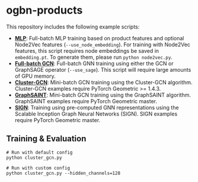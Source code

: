 # ogbn-products

This repository includes the following example scripts:

* **[MLP](https://github.com/snap-stanford/ogb/blob/master/examples/nodeproppred/products/mlp.py)**: Full-batch MLP training based on product features and optional Node2Vec features (`--use_node_embedding`). For training with Node2Vec features, this script requires node embeddings be saved in `embedding.pt`. To generate them, please run `python node2vec.py`.
* **[Full-batch GCN](https://github.com/snap-stanford/ogb/blob/master/examples/nodeproppred/products/full_batch.py)**: Full-batch GNN training using either the GCN or GraphSAGE operator (`--use_sage`). This script will require large amounts of GPU memory.
* **[Cluster-GCN](https://github.com/snap-stanford/ogb/blob/master/examples/nodeproppred/products/cluster_gcn.py)**: Mini-batch GCN training using the Cluster-GCN algorithm. Cluster-GCN examples require PyTorch Geometric >= 1.4.3.
* **[GraphSAINT](https://github.com/snap-stanford/ogb/blob/master/examples/nodeproppred/products/graph_saint.py)**: Mini-batch GCN training using the GraphSAINT algorithm. GraphSAINT examples require PyTorch Geometric master.
* **[SIGN](https://github.com/snap-stanford/ogb/blob/master/examples/nodeproppred/products/sign.py)**: Training using pre-computed GNN representations using the Scalable Inception Graph Neural Networks (SIGN). SIGN examples require PyTorch Geometric master.

## Training & Evaluation

```
# Run with default config
python cluster_gcn.py

# Run with custom config
python cluster_gcn.py --hidden_channels=128
```
